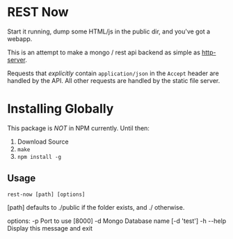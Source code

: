 REST Now
========

Start it running, dump some HTML/js in the public dir, and you've got a webapp.

This is an attempt to make a mongo / rest api backend as simple as [http-server](https://github.com/nodeapps/http-server/).

Requests that *explicitly* contain `application/json` in the `Accept` header are handled by the API.  All other requests are handled by the static file server.

Installing Globally
===================

This package is _NOT_ in NPM currently.  Until then:

1. Download Source
2. `make`
3. `npm install -g`

Usage
-----

`rest-now [path] [options]`

[path] defaults to ./public if the folder exists, and ./ otherwise.

options:
  -p                Port to use [8000]
  -d                Mongo Database name [-d 'test']
  -h --help         Display this message and exit
